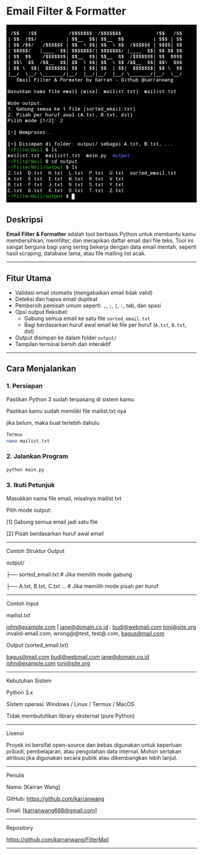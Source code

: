 # Email Filter & Formatter

![Preview](images.jpg)

## Deskripsi

**Email Filter & Formatter** adalah tool berbasis Python untuk membantu kamu membersihkan, memfilter, dan merapikan daftar email dari file teks. Tool ini sangat berguna bagi yang sering bekerja dengan data email mentah, seperti hasil scraping, database lama, atau file mailing list acak.

---

## Fitur Utama

- Validasi email otomatis (mengabaikan email tidak valid)
- Deteksi dan hapus email duplikat
- Pembersih pemisah umum seperti: `,`, `;`, `|`, `:`, tab, dan spasi
- Opsi output fleksibel:
  - Gabung semua email ke satu file `sorted_email.txt`
  - Bagi berdasarkan huruf awal email ke file per huruf (`A.txt`, `B.txt`, dst)
- Output disimpan ke dalam folder `output/`
- Tampilan terminal bersih dan interaktif

---

## Cara Menjalankan

### 1. Persiapan

Pastikan Python 3 sudah terpasang di sistem kamu.

Pastikan kamu sudah memiliki file mailist.txt nya

jika belum, maka buat terlebih dahulu

```bash
Termux
nano mailist.txt
```

### 2. Jalankan Program

```bash
python main.py
```

### 3. Ikuti Petunjuk

Masukkan nama file email, misalnya mailist.txt

Pilih mode output:

[1] Gabung semua email jadi satu file

[2] Pisah berdasarkan huruf awal email




---

Contoh Struktur Output

output/

├── sorted_email.txt         # Jika memilih mode gabung

├── A.txt, B.txt, C.txt ...  # Jika memilih mode pisah per huruf


---

Contoh Input

mailist.txt

john@example.com | jane@domain.co.id : budi@webmail.com   toni@site.org
invalid-email.com; wrong@@test, test@.com, bagus@mail.com

Output (sorted_email.txt)

bagus@mail.com
budi@webmail.com
jane@domain.co.id
john@example.com
toni@site.org


---

Kebutuhan Sistem

Python 3.x

Sistem operasi: Windows / Linux / Termux / MacOS

Tidak membutuhkan library eksternal (pure Python)



---

Lisensi

Proyek ini bersifat open-source dan bebas digunakan untuk keperluan pribadi, pembelajaran, atau pengolahan data internal. Mohon sertakan atribusi jika digunakan secara publik atau dikembangkan lebih lanjut.


---

Penulis

Nama: [Karran Wang]

GitHub: https://github.com/karranwang

Email: [karranwang666@gmail.com]



---

Repository

https://github.com/karranwang/FilterMail

---

